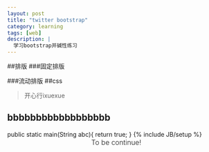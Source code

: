 ```yaml
---
layout: post
title: "twitter bootstrap"
category: learning
tags: [web]
description: |
  学习bootstrap并碱性练习
---
```


##排版
###固定排版

###流动排版
##css
>开心行ixuexue
>
<h2>bbbbbbbbbbbbbbbbbb</h2>
    public static main(String abc){
        return true;
    }
{% include JB/setup %}




<div class="alert alert-block alert-warn form-inline" style="text-align:center; vertical-align:middle; font-size: 16px; font-weight:300;">To be continue!</div>
